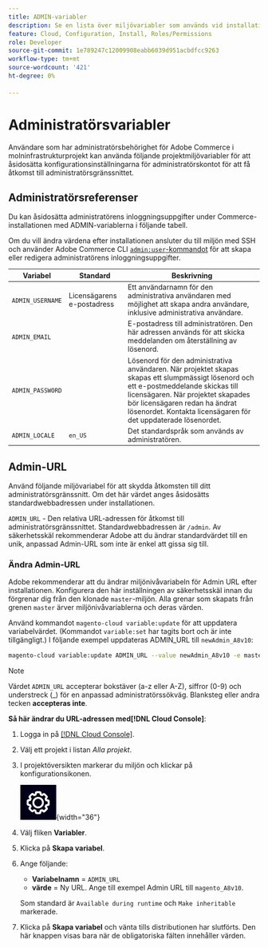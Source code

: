 ```yaml
---
title: ADMIN-variabler
description: Se en lista över miljövariabler som används vid installation av Adobe Commerce i molninfrastruktur.
feature: Cloud, Configuration, Install, Roles/Permissions
role: Developer
source-git-commit: 1e789247c12009908eabb6039d951acbdfcc9263
workflow-type: tm+mt
source-wordcount: '421'
ht-degree: 0%

---
```


# Administratörsvariabler

Användare som har administratörsbehörighet för Adobe Commerce i molninfrastrukturprojekt kan använda följande projektmiljövariabler för att åsidosätta konfigurationsinställningarna för administratörskontot för att få åtkomst till administratörsgränssnittet.

## Administratörsreferenser

Du kan åsidosätta administratörens inloggningsuppgifter under Commerce-installationen med ADMIN-variablerna i följande tabell.

Om du vill ändra värdena efter installationen ansluter du till miljön med SSH och använder Adobe Commerce CLI [`admin:user`-kommandot &#x200B;](https://experienceleague.adobe.com/docs/commerce-operations/installation-guide/tutorials/admin.html?lang=sv-SE) för att skapa eller redigera administratörens inloggningsuppgifter.

| Variabel | Standard | Beskrivning |
| -------------- | --------------------------- | ----------- |
| `ADMIN_USERNAME` | Licensägarens e-postadress | Ett användarnamn för den administrativa användaren med möjlighet att skapa andra användare, inklusive administrativa användare. |
| `ADMIN_EMAIL` |                             | E-postadress till administratören. Den här adressen används för att skicka meddelanden om återställning av lösenord. |
| `ADMIN_PASSWORD` |                             | Lösenord för den administrativa användaren. När projektet skapas skapas ett slumpmässigt lösenord och ett e-postmeddelande skickas till licensägaren. När projektet skapades bör licensägaren redan ha ändrat lösenordet. Kontakta licensägaren för det uppdaterade lösenordet. |
| `ADMIN_LOCALE` | `en_US` | Det standardspråk som används av administratören. |

## Admin-URL

Använd följande miljövariabel för att skydda åtkomsten till ditt administratörsgränssnitt. Om det här värdet anges åsidosätts standardwebbadressen under installationen.

`ADMIN_URL` - Den relativa URL-adressen för åtkomst till administratörsgränssnittet. Standardwebbadressen är `/admin`. Av säkerhetsskäl rekommenderar Adobe att du ändrar standardvärdet till en unik, anpassad Admin-URL som inte är enkel att gissa sig till.

### Ändra Admin-URL

Adobe rekommenderar att du ändrar miljönivåvariabeln för Admin URL efter installationen. Konfigurera den här inställningen av säkerhetsskäl innan du förgrenar dig från den klonade `master`-miljön. Alla grenar som skapats från grenen `master` ärver miljönivåvariablerna och deras värden.

Använd kommandot `magento-cloud variable:update` för att uppdatera variabelvärdet. (Kommandot `variable:set` har tagits bort och är inte tillgängligt.) I följande exempel uppdateras ADMIN_URL till `newAdmin_A8v10`:

```bash
magento-cloud variable:update ADMIN_URL --value newAdmin_A8v10 -e master
```

>[!NOTE]
>
>Värdet `ADMIN_URL` accepterar bokstäver (a-z eller A-Z), siffror (0-9) och understreck (_) för en anpassad administratörssökväg. Blanksteg eller andra tecken **accepteras inte**.

**Så här ändrar du URL-adressen med[!DNL Cloud Console]**:

1. Logga in på [[!DNL Cloud Console]](https://console.adobecommerce.com).

1. Välj ett projekt i listan _Alla projekt_.

1. I projektöversikten markerar du miljön och klickar på konfigurationsikonen.

   ![Projektkonfiguration](../../assets/icon-configure.png){width="36"}

1. Välj fliken **Variabler**.

1. Klicka på **Skapa variabel**.

1. Ange följande:

   - **Variabelnamn** = `ADMIN_URL`
   - **värde** = Ny URL. Ange till exempel Admin URL till `magento_A8v10`.

   Som standard är `Available during runtime` och `Make inheritable` markerade.

1. Klicka på **Skapa variabel** och vänta tills distributionen har slutförts. Den här knappen visas bara när de obligatoriska fälten innehåller värden.
